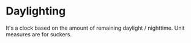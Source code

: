 # Daylighting
It's a clock based on the amount of remaining daylight / nighttime. Unit measures are for suckers.
